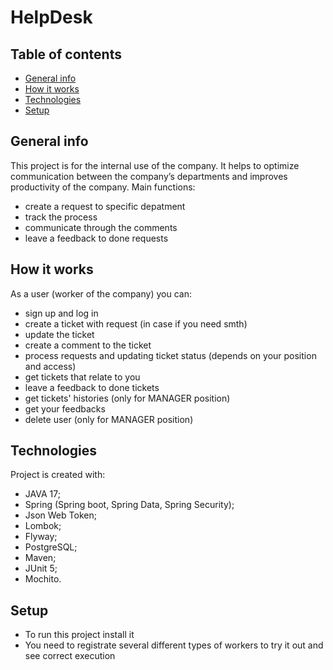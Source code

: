 # HelpDesk
## Table of contents
* [General info](#general-info)
* [How it works](#how-it-works)
* [Technologies](#technologies)
* [Setup](#setup)


## General info

This project is for the internal use of the company. It helps to optimize communication between the company’s departments 
and improves productivity of the company.
  Main functions:
* create a request to specific depatment
* track the process
* communicate through the comments
* leave a feedback to done requests

## How it works

As a user (worker of the company) you can:
* sign up and log in
* create a ticket with request (in case if you need smth)
* update the ticket
* create a comment to the ticket
* process requests and updating ticket status (depends on your position and access)
* get tickets that relate to you
* leave a feedback to done tickets
* get tickets' histories (only for MANAGER position)
* get your feedbacks
* delete user (only for MANAGER position)
	
## Technologies

Project is created with:
* JAVA 17;
* Spring (Spring boot, Spring Data, Spring Security);
* Json Web Token;
* Lombok;
* Flyway;
* PostgreSQL;
* Maven;
* JUnit 5;
* Mochito.
	
## Setup

* To run this project install it
* You need to registrate several different types of workers to try it out and see correct execution
